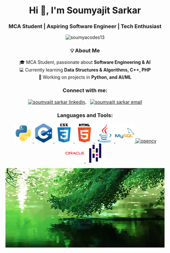 <h1 align="center">Hi 👋, I'm Soumyajit Sarkar</h1>
<h3 align="center">MCA Student | Aspiring Software Engineer | Tech Enthusiast</h3>

<p align="center"> 
  <img src="https://komarev.com/ghpvc/?username=soumyacodes13&label=Profile%20views&color=0e75b6&style=flat" alt="soumyacodes13" /> 
</p>


<h3 align="center">💡 About Me</h3>
<p align="center">
  🎓 MCA Student, passionate about <b>Software Engineering & AI</b><br>
  💻 Currently learning <b>Data Structures & Algorithms, C++, PHP</b><br>
  🔭 Working on projects in <b>Python, and AI/ML</b>
</p>

<h3 align="center">Connect with me:</h3>
<p align="center">
  <a href="https://www.linkedin.com/in/soumyajit-sarkar-723bb6262" target="blank">
    <img align="center" src="https://cdn.jsdelivr.net/gh/devicons/devicon/icons/linkedin/linkedin-original.svg" alt="soumyajit sarkar linkedin" height="40" width="40" />
  </a>
  &nbsp;&nbsp;
  <a href="mailto:soumyajits742@gmail.com" target="blank">
    <img align="center" src="https://cdn-icons-png.flaticon.com/512/732/732200.png" alt="soumyajit sarkar email" height="40" width="40" />
  </a>
</p>

<h3 align="center">Languages and Tools:</h3>
<p align="center"> 
  <a href="https://www.python.org" target="_blank" rel="noreferrer"> 
    <img src="https://raw.githubusercontent.com/devicons/devicon/master/icons/python/python-original.svg" alt="python" width="60" height="60"/> 
  </a> 
  <a href="https://www.w3schools.com/cpp/" target="_blank" rel="noreferrer"> 
    <img src="https://raw.githubusercontent.com/devicons/devicon/master/icons/cplusplus/cplusplus-original.svg" alt="cplusplus" width="60" height="60"/> 
  </a> 
  <a href="https://www.w3schools.com/css/" target="_blank" rel="noreferrer"> 
    <img src="https://raw.githubusercontent.com/devicons/devicon/master/icons/css3/css3-original-wordmark.svg" alt="css3" width="60" height="60"/> 
  </a> 
  <a href="https://www.w3.org/html/" target="_blank" rel="noreferrer"> 
    <img src="https://raw.githubusercontent.com/devicons/devicon/master/icons/html5/html5-original-wordmark.svg" alt="html5" width="60" height="60"/> 
  </a> 
  <a href="https://www.java.com" target="_blank" rel="noreferrer"> 
    <img src="https://raw.githubusercontent.com/devicons/devicon/master/icons/java/java-original.svg" alt="java" width="60" height="60"/> 
  </a> 
  <a href="https://www.mysql.com/" target="_blank" rel="noreferrer"> 
    <img src="https://raw.githubusercontent.com/devicons/devicon/master/icons/mysql/mysql-original-wordmark.svg" alt="mysql" width="60" height="60"/> 
  </a> 
  <a href="https://opencv.org/" target="_blank" rel="noreferrer"> 
    <img src="https://www.vectorlogo.zone/logos/opencv/opencv-icon.svg" alt="opencv" width="60" height="60"/> 
  </a> 
  <a href="https://www.oracle.com/" target="_blank" rel="noreferrer"> 
    <img src="https://raw.githubusercontent.com/devicons/devicon/master/icons/oracle/oracle-original.svg" alt="oracle" width="60" height="60"/> 
  </a> 
  <a href="https://pandas.pydata.org/" target="_blank" rel="noreferrer"> 
    <img src="https://raw.githubusercontent.com/devicons/devicon/2ae2a900d2f041da66e950e4d48052658d850630/icons/pandas/pandas-original.svg" alt="pandas" width="60" height="60"/> 
  </a> 

</p>


<p align="center">
  <img src="assets/outro.gif" alt="Outro GIF" />
</p>
